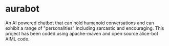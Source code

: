 # aurabot
An AI powered chatbot that can hold humanoid conversations and can exhibit a range of "personalities" including sarcastic and encouraging. This project has been coded using apache-maven and open source alice-bot AIML code. 
